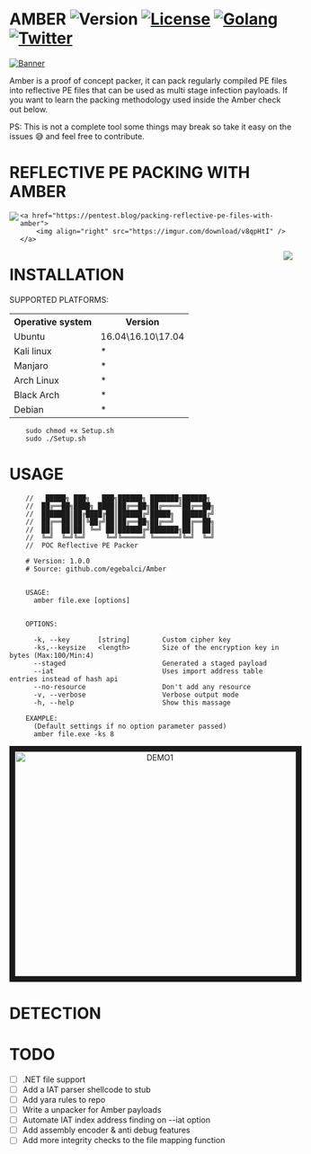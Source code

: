 # AMBER ![Version](https://img.shields.io/badge/version-1.0-brightgreen.svg) [![License](https://img.shields.io/packagist/l/doctrine/orm.svg)](https://raw.githubusercontent.com/EgeBalci/Amber/master/LICENSE) [![Golang](https://img.shields.io/badge/Golang-1.9-blue.svg)](https://golang.org) [![Twitter](https://img.shields.io/twitter/url/http/shields.io.svg?style=social)](https://twitter.com/egeblc)	

[![Banner](https://github.com/EgeBalci/Amber/raw/master/Banner.png)](https://github.com/egebalci/Amber)


Amber is a proof of concept packer, it can pack regularly compiled PE files into reflective PE files that can be used as multi stage infection payloads. If you want to learn the packing methodology used inside the Amber check out below. 

PS: This is not a complete tool some things may break so take it easy on the issues :sweat_smile: and feel free to contribute.

# REFLECTIVE PE PACKING WITH AMBER

<div>
	<a href="https://pentest.blog/packing-reflective-pe-files-with-amber">
		<img  align="left" src="https://imgur.com/download/f81DnlN" />
	</a>


	<a href="https://pentest.blog/packing-reflective-pe-files-with-amber">
		<img align="right" src="https://imgur.com/download/v8qpHtI" />
	</a>

</div>

<div >
	<a href="https://pentest.blog/packing-reflective-pe-files-with-amber">
		<img align="right" src="https://imgur.com/download/v8qpHtI" />
	</a>
</div>


# INSTALLATION

SUPPORTED PLATFORMS:
<table >
    <tr>
        <th>Operative system</th>
        <th> Version </th>
    </tr>
    <tr>
        <td>Ubuntu</td>
        <td> 16.04\16.10\17.04 </td>
    </tr>
    <tr>
        <td>Kali linux</td>
        <td> * </td>
    </tr>
    <tr>
        <td>Manjaro</td>
        <td> * </td>
    </tr>
    <tr>
        <td>Arch Linux</td>
        <td> * </td>
    </tr>
    <tr>
        <td>Black Arch</td>
        <td> * </td>
    </tr>
    <tr>
        <td>Debian</td>
        <td> * </td>
    </tr>
</table>


		sudo chmod +x Setup.sh
		sudo ./Setup.sh
# USAGE


		//   █████╗ ███╗   ███╗██████╗ ███████╗██████╗ 
		//  ██╔══██╗████╗ ████║██╔══██╗██╔════╝██╔══██╗
		//  ███████║██╔████╔██║██████╔╝█████╗  ██████╔╝
		//  ██╔══██║██║╚██╔╝██║██╔══██╗██╔══╝  ██╔══██╗
		//  ██║  ██║██║ ╚═╝ ██║██████╔╝███████╗██║  ██║
		//  ╚═╝  ╚═╝╚═╝     ╚═╝╚═════╝ ╚══════╝╚═╝  ╚═╝
		//  POC Reflective PE Packer                                             

		# Version: 1.0.0
		# Source: github.com/egebalci/Amber


		USAGE: 
		  amber file.exe [options]


		OPTIONS:
		  
		  -k, --key       [string]        Custom cipher key
		  -ks,--keysize   <length>        Size of the encryption key in bytes (Max:100/Min:4)
		  --staged                        Generated a staged payload
		  --iat                           Uses import address table entries instead of hash api
		  --no-resource                   Don't add any resource
		  -v, --verbose                   Verbose output mode
		  -h, --help                      Show this massage

		EXAMPLE:
		  (Default settings if no option parameter passed)
		  amber file.exe -ks 8


<div align="center">
	<a href="http://www.youtube.com/watch?feature=player_embedded&v=ZeauXofZw-g" target="_blank">
		<img src="http://img.youtube.com/vi/ZeauXofZw-g/0.jpg" alt="DEMO1" width="500" height="400" border="10" />
	</a>
</div>


# DETECTION




# TODO

- [ ] .NET file support
- [ ] Add a IAT parser shellcode to stub
- [ ] Add yara rules to repo
- [ ] Write a unpacker for Amber payloads
- [ ] Automate IAT index address finding on --iat option
- [ ] Add assembly encoder & anti debug features
- [ ] Add more integrity checks to the file mapping function